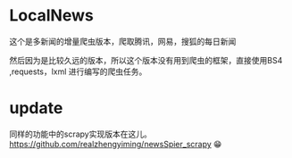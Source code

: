 # LocalNews
这个是多新闻的增量爬虫版本，爬取腾讯，网易，搜狐的每日新闻

然后因为是比较久远的版本，所以这个版本没有用到爬虫的框架，直接使用BS4 ,requests，lxml 进行编写的爬虫任务。  

# update 
同样的功能中的scrapy实现版本在这儿。  
https://github.com/realzhengyiming/newsSpier_scrapy  😁
